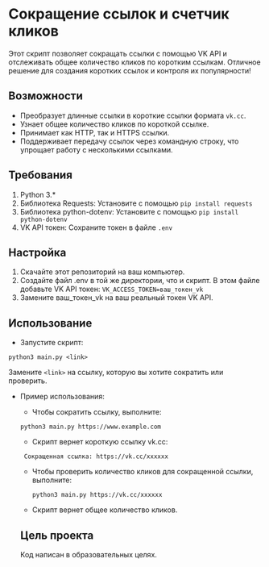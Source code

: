 # Сокращение ссылок и счетчик кликов
Этот скрипт позволяет сокращать ссылки с помощью VK API и отслеживать общее количество кликов по коротким ссылкам. Отличное решение для создания коротких ссылок и контроля их популярности!

## Возможности
- Преобразует длинные ссылки в короткие ссылки формата `vk.cc`.
- Узнает общее количество кликов по короткой ссылке.
- Принимает как HTTP, так и HTTPS ссылки.
- Поддерживает передачу ссылок через командную строку, что упрощает работу с несколькими ссылками.

## Требования
1. Python 3.*
2. Библиотека Requests: Установите с помощью `pip install requests`
3. Библиотека python-dotenv: Установите с помощью `pip install python-dotenv`
4. VK API токен: Сохраните токен в файле `.env`

## Настройка
1. Скачайте этот репозиторий на ваш компьютер.
2. Создайте файл .env в той же директории, что и скрипт. В этом файле добавьте VK API токен:
``VK_ACCESS_TOKEN=ваш_токен_vk``
3. Замените ваш_токен_vk на ваш реальный токен VK API.

## Использование
- Запустите скрипт:

``python3 main.py <link>``

Замените `<link>` на ссылку, которую вы хотите сократить или проверить.

- Пример использования:

     - Чтобы сократить ссылку, выполните:
    
    ``python3 main.py https://www.example.com``

     - Скрипт вернет короткую ссылку vk.cc:
  
    `` Сокращенная ссылка: https://vk.cc/xxxxxx`` 
  - Чтобы проверить количество кликов для сокращенной ссылки, выполните:
  
    ``python3 main.py https://vk.cc/xxxxxx``
  
  - Скрипт вернет общее количество кликов.
  
  ## Цель проекта
  Код написан в образовательных целях.